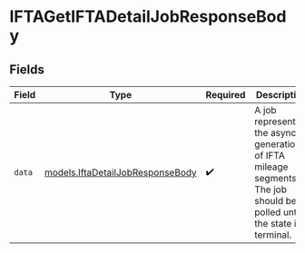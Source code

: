 # IFTAGetIFTADetailJobResponseBody


## Fields

| Field                                                                                                                    | Type                                                                                                                     | Required                                                                                                                 | Description                                                                                                              |
| ------------------------------------------------------------------------------------------------------------------------ | ------------------------------------------------------------------------------------------------------------------------ | ------------------------------------------------------------------------------------------------------------------------ | ------------------------------------------------------------------------------------------------------------------------ |
| `data`                                                                                                                   | [models.IftaDetailJobResponseBody](../models/iftadetailjobresponsebody.md)                                               | :heavy_check_mark:                                                                                                       |  A job representing the async generation of IFTA mileage segments. The job should be polled until the state is terminal. |